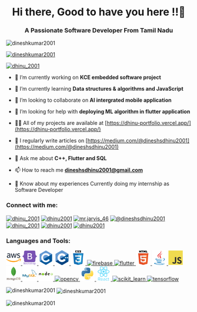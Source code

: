 <h1 align="center">Hi there, Good to have you here !!👋</h1>
<h3 align="center">A Passionate Software Developer From Tamil Nadu</h3>

<p align="left"> <img src="https://komarev.com/ghpvc/?username=dineshkumar2001&label=Profile%20views&color=0e75b6&style=flat" alt="dineshkumar2001" /> </p>

<p align="left"> <a href="https://github.com/ryo-ma/github-profile-trophy"><img src="https://github-profile-trophy.vercel.app/?username=dineshkumar2001" alt="dineshkumar2001" /></a> </p>

<p align="left"> <a href="https://twitter.com/dhinu_2001" target="blank"><img src="https://img.shields.io/twitter/follow/dhinu_2001?logo=twitter&style=for-the-badge" alt="dhinu_2001" /></a> </p>

- 🔭 I’m currently working on **KCE embedded software project**

- 🌱 I’m currently learning **Data structures & algorithms and JavaScript**

- 👯 I’m looking to collaborate on **AI intergrated mobile application**

- 🤝 I’m looking for help with **deploying ML algorithm in flutter application**

- 👨‍💻 All of my projects are available at [https://dhinu-portfolio.vercel.app/](https://dhinu-portfolio.vercel.app/)

- 📝 I regularly write articles on [https://medium.com/@dineshsdhinu2001](https://medium.com/@dineshsdhinu2001)

- 💬 Ask me about **C++, Flutter and SQL**

- 📫 How to reach me **dineshsdhinu2001@gmail.com**

- 📄 Know about my experiences Currently doing my internship as Software Developer

<h3 align="left">Connect with me:</h3>
<p align="left">
<a href="https://twitter.com/dhinu_2001" target="blank"><img align="center" src="https://raw.githubusercontent.com/rahuldkjain/github-profile-readme-generator/master/src/images/icons/Social/twitter.svg" alt="dhinu_2001" height="30" width="40" /></a>
<a href="https://linkedin.com/in/dhinu2001" target="blank"><img align="center" src="https://raw.githubusercontent.com/rahuldkjain/github-profile-readme-generator/master/src/images/icons/Social/linked-in-alt.svg" alt="dhinu2001" height="30" width="40" /></a>
<a href="https://instagram.com/mr.jarvis_46" target="blank"><img align="center" src="https://raw.githubusercontent.com/rahuldkjain/github-profile-readme-generator/master/src/images/icons/Social/instagram.svg" alt="mr.jarvis_46" height="30" width="40" /></a>
<a href="https://medium.com/@dineshsdhinu2001" target="blank"><img align="center" src="https://raw.githubusercontent.com/rahuldkjain/github-profile-readme-generator/master/src/images/icons/Social/medium.svg" alt="@dineshsdhinu2001" height="30" width="40" /></a>
<a href="https://www.codechef.com/users/dhinu_2001" target="blank"><img align="center" src="https://cdn.jsdelivr.net/npm/simple-icons@3.1.0/icons/codechef.svg" alt="dhinu_2001" height="30" width="40" /></a>
<a href="https://codeforces.com/profile/dhinu2001" target="blank"><img align="center" src="https://raw.githubusercontent.com/rahuldkjain/github-profile-readme-generator/master/src/images/icons/Social/codeforces.svg" alt="dhinu2001" height="30" width="40" /></a>
<a href="https://www.leetcode.com/dhinu2001" target="blank"><img align="center" src="https://raw.githubusercontent.com/rahuldkjain/github-profile-readme-generator/master/src/images/icons/Social/leet-code.svg" alt="dhinu2001" height="30" width="40" /></a>

</p>

<h3 align="left">Languages and Tools:</h3>
<p align="left"> <a href="https://aws.amazon.com" target="_blank" rel="noreferrer"> <img src="https://raw.githubusercontent.com/devicons/devicon/master/icons/amazonwebservices/amazonwebservices-original-wordmark.svg" alt="aws" width="40" height="40"/> </a> <a href="https://getbootstrap.com" target="_blank" rel="noreferrer"> <img src="https://raw.githubusercontent.com/devicons/devicon/master/icons/bootstrap/bootstrap-plain-wordmark.svg" alt="bootstrap" width="40" height="40"/> </a> <a href="https://www.cprogramming.com/" target="_blank" rel="noreferrer"> <img src="https://raw.githubusercontent.com/devicons/devicon/master/icons/c/c-original.svg" alt="c" width="40" height="40"/> </a> <a href="https://www.w3schools.com/cpp/" target="_blank" rel="noreferrer"> <img src="https://raw.githubusercontent.com/devicons/devicon/master/icons/cplusplus/cplusplus-original.svg" alt="cplusplus" width="40" height="40"/> </a> <a href="https://www.w3schools.com/css/" target="_blank" rel="noreferrer"> <img src="https://raw.githubusercontent.com/devicons/devicon/master/icons/css3/css3-original-wordmark.svg" alt="css3" width="40" height="40"/> </a> <a href="https://firebase.google.com/" target="_blank" rel="noreferrer"> <img src="https://www.vectorlogo.zone/logos/firebase/firebase-icon.svg" alt="firebase" width="40" height="40"/> </a> <a href="https://flutter.dev" target="_blank" rel="noreferrer"> <img src="https://www.vectorlogo.zone/logos/flutterio/flutterio-icon.svg" alt="flutter" width="40" height="40"/> </a> <a href="https://www.w3.org/html/" target="_blank" rel="noreferrer"> <img src="https://raw.githubusercontent.com/devicons/devicon/master/icons/html5/html5-original-wordmark.svg" alt="html5" width="40" height="40"/> </a> <a href="https://www.java.com" target="_blank" rel="noreferrer"> <img src="https://raw.githubusercontent.com/devicons/devicon/master/icons/java/java-original.svg" alt="java" width="40" height="40"/> </a> <a href="https://developer.mozilla.org/en-US/docs/Web/JavaScript" target="_blank" rel="noreferrer"> <img src="https://raw.githubusercontent.com/devicons/devicon/master/icons/javascript/javascript-original.svg" alt="javascript" width="40" height="40"/> </a> <a href="https://www.mongodb.com/" target="_blank" rel="noreferrer"> <img src="https://raw.githubusercontent.com/devicons/devicon/master/icons/mongodb/mongodb-original-wordmark.svg" alt="mongodb" width="40" height="40"/> </a> <a href="https://www.mysql.com/" target="_blank" rel="noreferrer"> <img src="https://raw.githubusercontent.com/devicons/devicon/master/icons/mysql/mysql-original-wordmark.svg" alt="mysql" width="40" height="40"/> </a> <a href="https://nodejs.org" target="_blank" rel="noreferrer"> <img src="https://raw.githubusercontent.com/devicons/devicon/master/icons/nodejs/nodejs-original-wordmark.svg" alt="nodejs" width="40" height="40"/> </a> <a href="https://opencv.org/" target="_blank" rel="noreferrer"> <img src="https://www.vectorlogo.zone/logos/opencv/opencv-icon.svg" alt="opencv" width="40" height="40"/> </a> <a href="https://www.python.org" target="_blank" rel="noreferrer"> <img src="https://raw.githubusercontent.com/devicons/devicon/master/icons/python/python-original.svg" alt="python" width="40" height="40"/> </a> <a href="https://reactjs.org/" target="_blank" rel="noreferrer"> <img src="https://raw.githubusercontent.com/devicons/devicon/master/icons/react/react-original-wordmark.svg" alt="react" width="40" height="40"/> </a> <a href="https://scikit-learn.org/" target="_blank" rel="noreferrer"> <img src="https://upload.wikimedia.org/wikipedia/commons/0/05/Scikit_learn_logo_small.svg" alt="scikit_learn" width="40" height="40"/> </a> <a href="https://www.tensorflow.org" target="_blank" rel="noreferrer"> <img src="https://www.vectorlogo.zone/logos/tensorflow/tensorflow-icon.svg" alt="tensorflow" width="40" height="40"/> </a> </p>

<p><img align="left" src="https://github-readme-stats.vercel.app/api/top-langs?username=dineshkumar2001&show_icons=true&locale=en&layout=compact" alt="dineshkumar2001" /></p>

<p>&nbsp;<img align="center" src="https://github-readme-stats.vercel.app/api?username=dineshkumar2001&show_icons=true&locale=en" alt="dineshkumar2001" /></p>

<p><img align="center" src="https://github-readme-streak-stats.herokuapp.com/?user=dineshkumar2001&" alt="dineshkumar2001" /></p>
